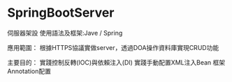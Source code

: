 # SpringBootServer

伺服器架設
使用語法及框架:Jave / Spring

應用範圍：
根據HTTPS協議實做server，透過DOA操作資料庫實現CRUD功能

主要目的：
實踐控制反轉(IOC)與依賴注入(DI)
實踐手動配置XML注入Bean
框架Annotation配置
